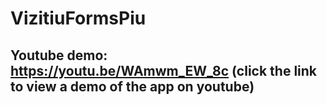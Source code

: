# VizitiuFormsPiu

## Youtube demo: https://youtu.be/WAmwm_EW_8c (click the link to view a demo of the app on youtube)
